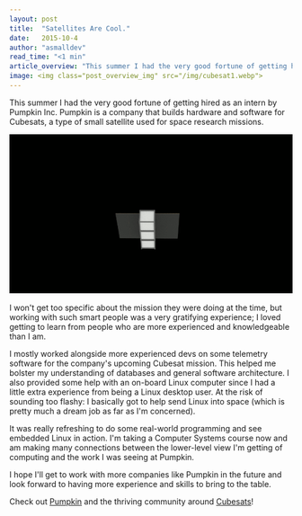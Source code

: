 ```yaml
---
layout: post
title:  "Satellites Are Cool."
date:   2015-10-4
author: "asmalldev"
read_time: "<1 min"
article_overview: "This summer I had the very good fortune of getting hired as an intern by Pumpkin Inc. Pumpkin is a company that builds hardware and software for Cubesats, a type of small satellite used for space research missions. I won't get too specific about the mission they were doing at the time, but working with such smart people was a very gratifying experience; I loved getting to learn from people who are more experienced and knowledgeable than I am."
image: <img class="post_overview_img" src="/img/cubesat1.webp">
---
```


This summer I had the very good fortune of getting hired as an intern by Pumpkin Inc. Pumpkin is a company that builds hardware and software for Cubesats, a type of small satellite used for space research missions.

<img class="post_img_large" src="/img/cubesat1.webp" style="margin-bottom: 0;">

I won't get too specific about the mission they were doing at the time, but working with such smart people was a very gratifying experience; I loved getting to learn from people who are more experienced and knowledgeable than I am.

I mostly worked alongside more experienced devs on some telemetry software for the company's upcoming Cubesat mission. This helped me bolster my understanding of databases and general software architecture. I also provided some help with an on-board Linux computer since I had a little extra experience from being a Linux desktop user. At the risk of sounding too flashy: I basically got to help send Linux into space (which is pretty much a dream job as far as I'm concerned).

It was really refreshing to do some real-world programming and see embedded Linux in action. I'm taking a Computer Systems course now and am making many connections between the lower-level view I'm getting of computing and the work I was seeing at Pumpkin.

I hope I'll get to work with more companies like Pumpkin in the future and look forward to having more experience and skills to bring to the table.

Check out <a href="http://www.cubesatkit.com/">Pumpkin</a> and the thriving community around <a href="http://www.smallsat.org/">Cubesats</a>!
